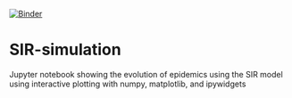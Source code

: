 [![Binder](https://mybinder.org/badge_logo.svg)](https://mybinder.org/v2/gh/tommymarto/SIR-simulation/main?filepath=SIR_interactive_simulation.ipynb)
# SIR-simulation
Jupyter notebook showing the evolution of epidemics using the SIR model using interactive plotting with numpy, matplotlib, and ipywidgets  
